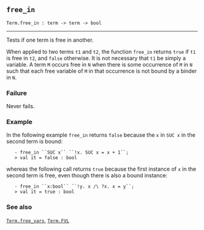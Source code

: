 ## `free_in`

``` hol4
Term.free_in : term -> term -> bool
```

------------------------------------------------------------------------

Tests if one term is free in another.

When applied to two terms `t1` and `t2`, the function `free_in` returns
`true` if `t1` is free in `t2`, and `false` otherwise. It is not
necessary that `t1` be simply a variable. A term `M` occurs free in `N`
when there is some occurrence of `M` in `N` such that each free variable
of `M` in that occurrence is not bound by a binder in `N`.

### Failure

Never fails.

### Example

In the following example `free_in` returns `false` because the `x` in
`SUC x` in the second term is bound:

``` hol4
   - free_in ``SUC x`` ``!x. SUC x = x + 1``;
   > val it = false : bool
```

whereas the following call returns `true` because the first instance of
`x` in the second term is free, even though there is also a bound
instance:

``` hol4
   - free_in ``x:bool`` ``!y. x /\ ?x. x = y``;
   > val it = true : bool
```

### See also

[`Term.free_vars`](#Term.free_vars), [`Term.FVL`](#Term.FVL)
